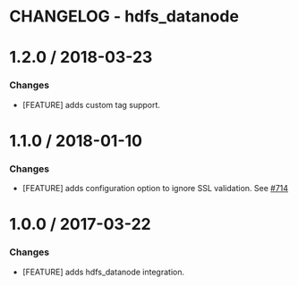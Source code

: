 # CHANGELOG - hdfs_datanode

1.2.0 / 2018-03-23
==================

### Changes

* [FEATURE] adds custom tag support.

1.1.0 / 2018-01-10
==================

### Changes

* [FEATURE] adds configuration option to ignore SSL validation. See [#714][]

1.0.0 / 2017-03-22
==================

### Changes

* [FEATURE] adds hdfs_datanode integration.


[#714]: https://github.com/DataDog/integrations-core/issues/714
